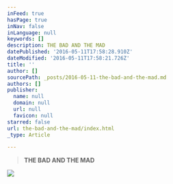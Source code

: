 ```yaml
---
inFeed: true
hasPage: true
inNav: false
inLanguage: null
keywords: []
description: THE BAD AND THE MAD
datePublished: '2016-05-11T17:58:28.910Z'
dateModified: '2016-05-11T17:58:21.726Z'
title: ''
author: []
sourcePath: _posts/2016-05-11-the-bad-and-the-mad.md
authors: []
publisher:
  name: null
  domain: null
  url: null
  favicon: null
starred: false
url: the-bad-and-the-mad/index.html
_type: Article

---
```

> **THE BAD AND THE MAD**

![](https://the-grid-user-content.s3-us-west-2.amazonaws.com/c73cf6af-601c-4edf-9ac9-f8f8512761bd.png)